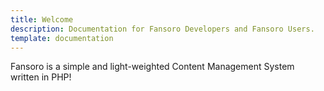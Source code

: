 ```yaml
---
title: Welcome
description: Documentation for Fansoro Developers and Fansoro Users.
template: documentation
---
```


Fansoro is a simple and light-weighted Content Management System written in PHP!
